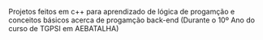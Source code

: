 Projetos feitos em c++ para aprendizado de lógica de progamção e conceitos básicos acerca de progamção back-end (Durante o 10º Ano do curso de TGPSI em AEBATALHA)
 
